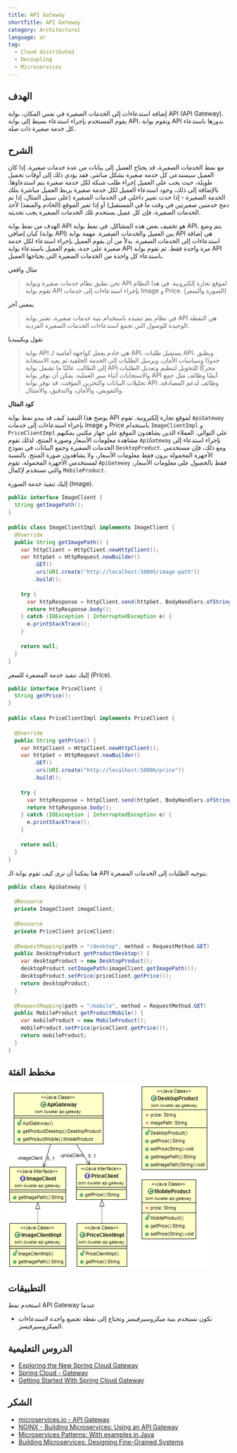 ```yaml
---
title: API Gateway
shortTitle: API Gateway
category: Architectural
language: ar
tag:
  - Cloud distributed
  - Decoupling
  - Microservices
---
```


## الهدف

إضافة استدعاءات إلى الخدمات الصغيرة في نفس المكان، بوابة API (API Gateway). يقوم المستخدم 
بإجراء استدعاء بسيط إلى بوابة API، وتقوم بوابة API بدورها باستدعاء كل خدمة صغيرة ذات صلة.

## الشرح

مع نمط الخدمات الصغيرة، قد يحتاج العميل إلى بيانات من عدة خدمات صغيرة. إذا كان 
العميل سيستدعي كل خدمة صغيرة بشكل مباشر، فقد يؤدي ذلك إلى أوقات تحميل طويلة، حيث 
يجب على العميل إجراء طلب شبكة لكل خدمة صغيرة يتم استدعاؤها. بالإضافة إلى ذلك، وجود 
استدعاء العميل لكل خدمة صغيرة يربط العميل مباشرة بتلك الخدمة الصغيرة - إذا حدث تغيير داخلي 
في الخدمات الصغيرة (على سبيل المثال، إذا تم دمج خدمتين صغيرتين في وقت ما في المستقبل) أو إذا تغير الموقع (الخادم والمنفذ) لأحد الخدمات الصغيرة، فإن كل 
عميل يستخدم تلك الخدمات الصغيرة يجب تحديثه.

الهدف من نمط بوابة API هو تخفيف بعض هذه المشاكل. في نمط بوابة API، يتم وضع كيان إضافي 
(بوابة API) بين العميل والخدمات الصغيرة. 
مهمة بوابة API هي إضافة استدعاءات إلى الخدمات الصغيرة. بدلاً من أن يقوم العميل 
بإجراء استدعاء لكل خدمة صغيرة على حدة، يقوم العميل باستدعاء بوابة API مرة واحدة فقط. ثم تقوم بوابة 
API باستدعاء كل واحدة من الخدمات الصغيرة التي يحتاجها العميل.

مثال واقعي

> نحن نطبق نظام خدمات صغيرة وبوابة API لموقع تجارة إلكترونية. في هذا 
> النظام تقوم بوابة API بإجراء استدعاءات إلى خدمات Image و Price. (الصورة والسعر)

بمعنى آخر

> في نظام يتم تنفيذه باستخدام بنية خدمات صغيرة، تعتبر بوابة API هي النقطة 
> الوحيدة للوصول التي تجمع استدعاءات الخدمات الصغيرة الفردية.

تقول ويكيبيديا

> بوابة API هي خادم يعمل كواجهة أمامية لـ API، يستقبل طلبات API، ويطبق 
> حدودًا وسياسات الأمان، ويرسل الطلبات إلى الخدمة الخلفية ثم يعيد 
> الاستجابة إلى الطالب. غالبًا ما تشمل بوابة API محركًا للتحويل لتنظيم 
> وتعديل الطلبات والاستجابات أثناء سير العملية. يمكن أن توفر بوابة 
> API أيضًا وظائف مثل جمع تحليلات البيانات والتخزين المؤقت. قد 
> توفر بوابة API وظائف لدعم المصادقة، والتفويض، والأمان، 
> والتدقيق، والامتثال.

**كود المثال**

يوضح هذا التنفيذ كيف قد يبدو نمط بوابة API لموقع تجارة إلكترونية. تقوم 
`ApiGateway` بإجراء استدعاءات إلى خدمات Image و Price باستخدام 
`ImageClientImpl` و `PriceClientImpl` على التوالي. العملاء الذين يشاهدون الموقع 
على جهاز مكتبي يمكنهم مشاهدة معلومات الأسعار وصورة المنتج، لذلك تقوم `ApiGateway` 
بإجراء استدعاء إلى الخدمات الصغيرة وجمع البيانات في نموذج `DesktopProduct`. 
ومع ذلك، فإن مستخدمي الأجهزة المحمولة يرون فقط معلومات الأسعار، ولا يشاهدون صورة المنتج. 
بالنسبة لمستخدمي الأجهزة المحمولة، تقوم `ApiGateway` فقط 
بالحصول على معلومات الأسعار، والتي تستخدم لإكمال `MobileProduct`.

إليك تنفيذ خدمة الصورة (Image).


```java
public interface ImageClient {
  String getImagePath();
}

public class ImageClientImpl implements ImageClient {
  @Override
  public String getImagePath() {
    var httpClient = HttpClient.newHttpClient();
    var httpGet = HttpRequest.newBuilder()
        .GET()
        .uri(URI.create("http://localhost:50005/image-path"))
        .build();

    try {
      var httpResponse = httpClient.send(httpGet, BodyHandlers.ofString());
      return httpResponse.body();
    } catch (IOException | InterruptedException e) {
      e.printStackTrace();
    }

    return null;
  }
}
```

إليك تنفيذ خدمة المصغرة للسعر (Price).

```java
public interface PriceClient {
  String getPrice();
}

public class PriceClientImpl implements PriceClient {

  @Override
  public String getPrice() {
    var httpClient = HttpClient.newHttpClient();
    var httpGet = HttpRequest.newBuilder()
        .GET()
        .uri(URI.create("http://localhost:50006/price"))
        .build();

    try {
      var httpResponse = httpClient.send(httpGet, BodyHandlers.ofString());
      return httpResponse.body();
    } catch (IOException | InterruptedException e) {
      e.printStackTrace();
    }

    return null;
  }
}
```

هنا يمكننا أن نرى كيف تقوم بوابة الـ API بتوجيه الطلبات إلى الخدمات المصغرة.

```java
public class ApiGateway {

  @Resource
  private ImageClient imageClient;

  @Resource
  private PriceClient priceClient;

  @RequestMapping(path = "/desktop", method = RequestMethod.GET)
  public DesktopProduct getProductDesktop() {
    var desktopProduct = new DesktopProduct();
    desktopProduct.setImagePath(imageClient.getImagePath());
    desktopProduct.setPrice(priceClient.getPrice());
    return desktopProduct;
  }

  @RequestMapping(path = "/mobile", method = RequestMethod.GET)
  public MobileProduct getProductMobile() {
    var mobileProduct = new MobileProduct();
    mobileProduct.setPrice(priceClient.getPrice());
    return mobileProduct;
  }
}
```

## مخطط الفئة

![alt text](./etc/api-gateway.png "API Gateway")

## التطبيقات

استخدم نمط API Gateway عندما

* تكون تستخدم بنية ميكروسيرفيسز وتحتاج إلى نقطة تجميع واحدة لاستدعاءات الميكروسيرفيسز.

## الدروس التعليمية

* [Exploring the New Spring Cloud Gateway](https://www.baeldung.com/spring-cloud-gateway)
* [Spring Cloud - Gateway](https://www.tutorialspoint.com/spring_cloud/spring_cloud_gateway.htm)
* [Getting Started With Spring Cloud Gateway](https://dzone.com/articles/getting-started-with-spring-cloud-gateway)

## الشكر

* [microservices.io - API Gateway](http://microservices.io/patterns/apigateway.html)
* [NGINX - Building Microservices: Using an API Gateway](https://www.nginx.com/blog/building-microservices-using-an-api-gateway/)
* [Microservices Patterns: With examples in Java](https://www.amazon.com/gp/product/1617294543/ref=as_li_qf_asin_il_tl?ie=UTF8&tag=javadesignpat-20&creative=9325&linkCode=as2&creativeASIN=1617294543&linkId=ac7b6a57f866ac006a309d9086e8cfbd)
* [Building Microservices: Designing Fine-Grained Systems](https://www.amazon.com/gp/product/1491950358/ref=as_li_qf_asin_il_tl?ie=UTF8&tag=javadesignpat-20&creative=9325&linkCode=as2&creativeASIN=1491950358&linkId=4c95ca9831e05e3f0dadb08841d77bf1)
